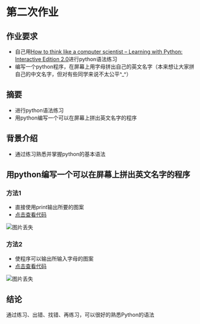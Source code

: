 # 第二次作业
## 作业要求
* 自己用[How to think like a computer scientist – Learning with Python: Interactive Edition 2.0](http://interactivepython.org/runestone/static/thinkcspy/index.html)进行python语法练习
* 编写一个python程序，在屏幕上用字母拼出自己的英文名字（本来想让大家拼自己的中文名字，但对有些同学来说不太公平^_^）

## 摘要
* 进行python语法练习
* 用python编写一个可以在屏幕上拼出英文名字的程序

## 背景介绍
* 通过练习熟悉并掌握python的基本语法

## 用python编写一个可以在屏幕上拼出英文名字的程序
### 方法1
* 直接使用print输出所要的图案
* [点击查看代码](https://github.com/whucyb/computational_physics_N2014301020067/blob/master/Exercise_02/1.py)

![图片丢失](https://github.com/whucyb/computational_physics_N2014301020067/blob/master/Exercise_02/1.png)

### 方法2
* 使程序可以输出所输入字母的图案
* [点击查看代码](https://github.com/whucyb/computational_physics_N2014301020067/blob/master/Exercise_02/2.py)

 ![图片丢失](https://github.com/whucyb/computational_physics_N2014301020067/blob/master/Exercise_02/2.png)

## 结论
通过练习、出错、找错、再练习，可以很好的熟悉Python的语法
